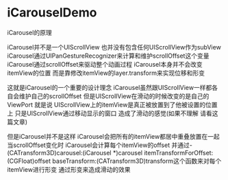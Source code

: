 # iCarouselDemo

iCarousel的原理

iCarousel并不是一个UIScrollView 也并没有包含任何UIScrollView作为subView
iCarousel通过UIPanGestureRecognizer来计算和维护scrollOffset这个变量
iCarousel通过scrollOffset来驱动整个动画过程
iCarousel本身并不会改变itemView的位置 而是靠修改itemView的layer.transform来实现位移和形变

这就是iCarousel的一个重要的设计理念 iCarousel虽然跟UIScrollView一样都各自会维护自己的scrollOffset 但是UIScrollView在滑动的时候改变的是自己的ViewPort 就是说 UIScrollView上的itemView是真正被放置到了他被设置的位置上 只是UIScrollView通过移动显示的窗口 造成了滑动的感觉(如果不理解 请看这篇文章)

但是iCarousel并不是这样 iCarousel会把所有的itemView都居中重叠放置在一起 当scrollOffset变化时 iCarousel会计算每个itemView的offset 并通过- (CATransform3D)carousel:(iCarousel *)carousel itemTransformForOffset:(CGFloat)offset baseTransform:(CATransform3D)transform这个函数来对每个itemView进行形变 通过形变来造成滑动的效果
